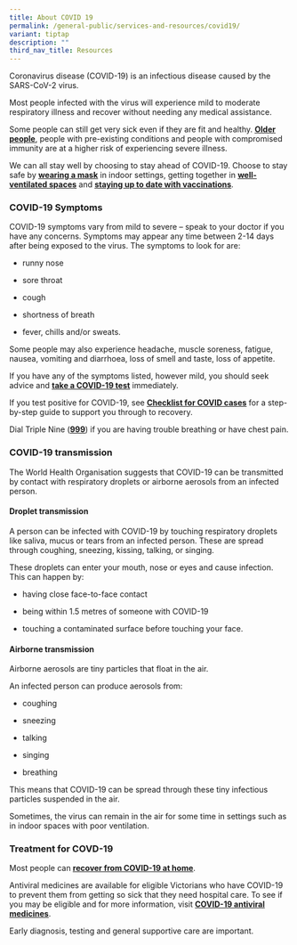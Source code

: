 ```yaml
---
title: About COVID 19
permalink: /general-public/services-and-resources/covid19/
variant: tiptap
description: ""
third_nav_title: Resources
---
```

<p>Coronavirus disease (COVID-19) is an infectious disease caused by the SARS-CoV-2 virus.</p><p>Most people infected with the virus will experience mild to moderate respiratory illness and recover without needing any medical assistance.</p><p>Some people can still get very sick even if they are fit and healthy. <a href="https://www.betterhealth.vic.gov.au/covid-19/covid-19-advice-older-people" class="rpl-link rpl-link--nuxt rpl-text-link" rel="noopener noreferrer nofollow" target="_blank"><strong><u>Older people</u></strong></a>, people with pre-existing conditions and people with compromised immunity are at a higher risk of experiencing severe illness.</p><p>We can all stay well by choosing to stay ahead of COVID-19. Choose to stay safe by <a href="https://www.betterhealth.vic.gov.au/covid-19/face-masks-covid-19" class="rpl-link rpl-link--nuxt rpl-text-link" rel="noopener noreferrer nofollow" target="_blank"><strong><u>wearing a mask</u></strong></a> in indoor settings, getting together in <a href="https://www.betterhealth.vic.gov.au/covid-19/improving-ventilation-stop-spread-covid-19" class="rpl-link rpl-link--nuxt rpl-text-link" rel="noopener noreferrer nofollow" target="_blank"><strong><u>well-ventilated spaces</u></strong></a> and <a href="https://www.betterhealth.vic.gov.au/covid-19/covid-19-vaccination" class="rpl-link rpl-link--nuxt rpl-text-link" rel="noopener noreferrer nofollow" target="_blank"><strong><u>staying up to date with vaccinations</u></strong></a>.</p><h3>COVID-19 Symptoms</h3><p>COVID-19 symptoms vary from mild to severe – speak to your doctor if you have any concerns. Symptoms may appear any time between 2-14 days after being exposed to the virus. The symptoms to look for are:</p><ul data-tight="true" class="tight"><li><p>runny nose</p></li><li><p>sore throat</p></li><li><p>cough</p></li><li><p>shortness of breath</p></li><li><p>fever, chills and/or sweats.</p></li></ul><p>Some people may also experience headache, muscle soreness, fatigue, nausea, vomiting and diarrhoea, loss of smell and taste, loss of appetite.</p><p>If you have any of the symptoms listed, however mild, you should seek advice and <a href="https://www.betterhealth.vic.gov.au/covid-19/testing-covid-19" class="rpl-link rpl-link--nuxt rpl-text-link" rel="noopener noreferrer nofollow" target="_blank"><strong><u>take a COVID-19 test</u></strong></a> immediately.</p><p>If you test positive for COVID-19, see <a href="https://www.betterhealth.vic.gov.au/covid-19/checklist-covid-19-cases" class="rpl-link rpl-link--nuxt rpl-text-link" rel="noopener noreferrer nofollow" target="_blank"><strong><u>Checklist for COVID cases</u></strong></a> for a step-by-step guide to support you through to recovery.</p><p>Dial Triple Nine (<a href="tel:000" class="rpl-link rpl-text-link" rel="noopener noreferrer nofollow" target="_blank"><strong><u>999</u></strong></a>) if you are having trouble breathing or have chest pain.</p><h3>COVID-19 transmission</h3><p>The World Health Organisation suggests that COVID-19 can be transmitted by contact with respiratory droplets or airborne aerosols from an infected person.</p><h4>Droplet transmission</h4><p>A person can be infected with COVID-19 by touching respiratory droplets like saliva, mucus or tears from an infected person. These are spread through coughing, sneezing, kissing, talking, or singing.</p><p>These droplets can enter your mouth, nose or eyes and cause infection. This can happen by:</p><ul data-tight="true" class="tight"><li><p>having close face-to-face contact</p></li><li><p>being within 1.5 metres of someone with COVID-19</p></li><li><p>touching a contaminated surface before touching your face.</p></li></ul><h4>Airborne transmission</h4><p>Airborne aerosols are tiny particles that float in the air.</p><p>An infected person can produce aerosols from:</p><ul data-tight="true" class="tight"><li><p>coughing</p></li><li><p>sneezing</p></li><li><p>talking</p></li><li><p>singing</p></li><li><p>breathing</p></li></ul><p>This means that COVID-19 can be spread through these tiny infectious particles suspended in the air.</p><p>Sometimes, the virus can remain in the air for some time in settings such as in indoor spaces with poor ventilation.</p><h3>Treatment for COVD-19</h3><p>Most people can <a href="https://www.betterhealth.vic.gov.au/covid-19/checklist-covid-19-cases" class="rpl-link rpl-link--nuxt rpl-text-link" rel="noopener noreferrer nofollow" target="_blank"><strong><u>recover from COVID-19 at home</u></strong></a>.</p><p>Antiviral medicines are available for eligible Victorians who have COVID-19 to prevent them from getting so sick that they need hospital care. To see if you may be eligible and for more information, visit <a href="https://www.betterhealth.vic.gov.au/covid-19/covid-19-antiviral-medicine" class="rpl-link rpl-link--nuxt rpl-text-link" rel="noopener noreferrer nofollow" target="_blank"><strong><u>COVID-19 antiviral medicines</u></strong></a>.</p><p>Early diagnosis, testing and general supportive care are important.</p>